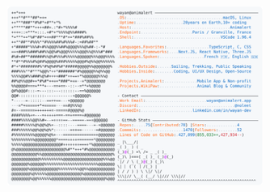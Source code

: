 <!-- inspired from @Andrew6rant README, rewritten and edited in Typescript by wneel -->

<a href="https://github.com/wneel/wneel">
	<picture>
		<source media="(prefers-color-scheme: dark)" srcset="https://raw.githubusercontent.com/wneel/wneel/main/img/dark_mode.svg">
		<img alt="Wayan NEEL's GitHub Profile README" src="https://raw.githubusercontent.com/wneel/wneel/main/img/light_mode.svg">
	</picture>
</a>
